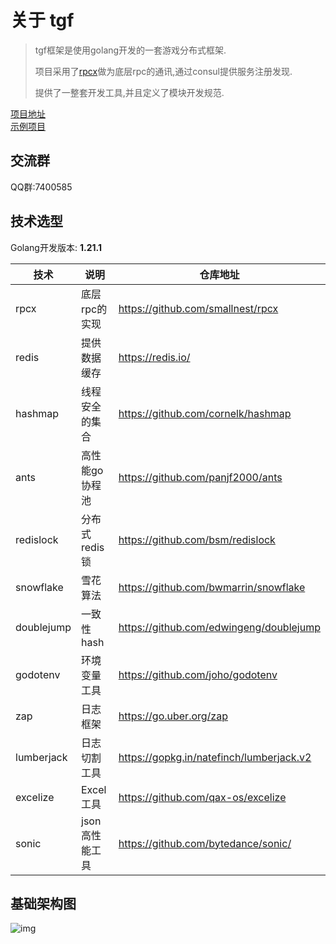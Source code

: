 # 关于 tgf

> tgf框架是使用golang开发的一套游戏分布式框架.
> 
> 项目采用了[rpcx](https://github.com/smallnest/rpcx )做为底层rpc的通讯,通过consul提供服务注册发现.
> 
> 提供了一整套开发工具,并且定义了模块开发规范.

[项目地址](https://github.com/thkhxm/tgf)  
[示例项目](https://github.com/thkhxm/tgf_example.git)

## 交流群
QQ群:7400585

## 技术选型
Golang开发版本:  **1.21.1**

| 技术       | 说明           | 仓库地址                                 |
| ---------- | -------------- | ---------------------------------------- |
| rpcx       | 底层rpc的实现  | https://github.com/smallnest/rpcx        |
| redis      | 提供数据缓存   | https://redis.io/                        |
| hashmap    | 线程安全的集合 | https://github.com/cornelk/hashmap       |
| ants       | 高性能go协程池 | https://github.com/panjf2000/ants        |
| redislock  | 分布式redis锁  | https://github.com/bsm/redislock         |
| snowflake  | 雪花算法       | https://github.com/bwmarrin/snowflake    |
| doublejump | 一致性hash     | https://github.com/edwingeng/doublejump  |
| godotenv   | 环境变量工具   | https://github.com/joho/godotenv         |
| zap        | 日志框架       | https://go.uber.org/zap                  |
| lumberjack | 日志切割工具   | https://gopkg.in/natefinch/lumberjack.v2 |
| excelize   | Excel工具      | https://github.com/qax-os/excelize       |
| sonic      | json高性能工具 | https://github.com/bytedance/sonic/      |

## 基础架构图
![img](jiagoutu.png)
